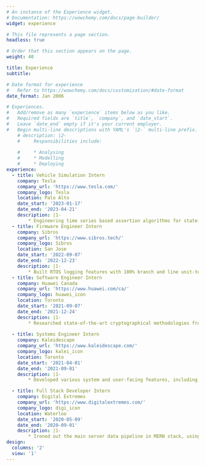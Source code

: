 ```yaml
---
# An instance of the Experience widget.
# Documentation: https://wowchemy.com/docs/page-builder/
widget: experience

# This file represents a page section.
headless: true

# Order that this section appears on the page.
weight: 40

title: Experience
subtitle:

# Date format for experience
#   Refer to https://wowchemy.com/docs/customization/#date-format
date_format: Jan 2006

# Experiences.
#   Add/remove as many `experience` items below as you like.
#   Required fields are `title`, `company`, and `date_start`.
#   Leave `date_end` empty if it's your current employer.
#   Begin multi-line descriptions with YAML's `|2-` multi-line prefix.
    # description: |2-
    #     Responsibilities include:
        
    #     * Analysing
    #     * Modelling
    #     * Deploying
experience:
  - title: Vehicle Simulation Intern
    company: Tesla
    company_url: 'https://www.tesla.com/'
    company_logo: Tesla
    location: Palo Alto
    date_start: '2023-01-17'
    date_end: '2023-04-21'
    description: |1-
        * Engineering time series based assertion algorithms for state-of-the-art SIL vehicle simulation using Rust
  - title: Firmware Engineer Intern
    company: Sibros
    company_url: 'https://www.sibros.tech/'
    company_logo: Sibros
    location: San Jose
    date_start: '2022-09-07'
    date_end: '2022-12-23'
    description: |1-
        * Built RTOS logging features with 100% branch and line unit-test coverage using C, Unity, and Bazel. One of which was a heuristic-based MQTT packet transmission protocol, increasing MTU utilization by at least 204% when averaged over 10,000 independent executions.
  - title: Software Engineer Intern
    company: Huawei Canada
    company_url: 'https://www.huawei.com/ca/'
    company_logo: huawei_icon
    location: Toronto
    date_start: '2021-09-07'
    date_end: '2021-12-24'
    description: |1-
        * Researched state-of-the-art cryptographical methodologies from NIST and implemented various secure, chip-compatible data authentication frameworks integrated in MbedTLS using OpenSSL and C
        
  - title: Systems Engineer Intern
    company: Kaleidescape
    company_url: 'https://www.kaleidescape.com/'
    company_logo: kalei_icon
    location: Toronto
    date_start: '2021-04-01'
    date_end: '2021-09-01'
    description: |1-
        * Developed various system and user-facing features, including a concurrent movie search system in C++11 that provides fast and accessible content navigation on an industry-leading cinema playback system

  - title: Full Stack Developer Intern
    company: Digital Extremes
    company_url: 'https://www.digitalextremes.com/'
    company_logo: digi_icon
    location: Waterloo
    date_start: '2020-05-09'
    date_end: '2020-09-01'
    description: |1-
        * Ironed out the main server data pipeline in MERN stack, using JS and Python, by creating multiple Google Cloud based web scripts to automate news parsing and content deployment, eliminating manual labor throttles in the engineering cycle
design:
  columns: '2'
  view: '1'
---
```

